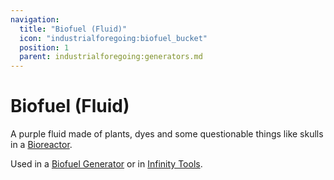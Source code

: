 ```yaml
---
navigation:
  title: "Biofuel (Fluid)"
  icon: "industrialforegoing:biofuel_bucket"
  position: 1
  parent: industrialforegoing:generators.md
---
```


# Biofuel (Fluid)

A purple fluid made of plants, dyes and some questionable things like skulls in a [Bioreactor](./bioreactor.md). 

Used in a [Biofuel Generator](./biofuel_generator.md) or in [Infinity Tools](../tools/infinity_tools.md).

